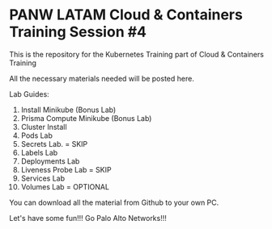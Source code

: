 # PANW LATAM Cloud & Containers Training Session #4

This is the repository for the Kubernetes Training part of Cloud & Containers Training

All the necessary materials needed will be posted here.

Lab Guides:

1. Install Minikube (Bonus Lab)
2. Prisma Compute Minikube (Bonus Lab)
3. Cluster Install
4. Pods Lab
5. Secrets Lab. = SKIP
6. Labels Lab
7. Deployments Lab
8. Liveness Probe Lab = SKIP
9. Services Lab
10. Volumes Lab = OPTIONAL


You can download all the material from Github to your own PC.

Let's have some fun!!! Go Palo Alto Networks!!!
